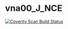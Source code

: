 # vna00_J_NCE
<a href="https://scan.coverity.com/projects/wendyzhang1121-vna00_j_nce">
  <img alt="Coverity Scan Build Status"
       src="https://scan.coverity.com/projects/9625/badge.svg"/>
</a>
